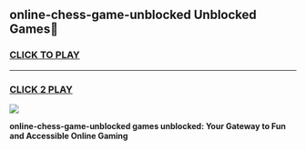 
## online-chess-game-unblocked Unblocked Games👋
<h3>
<a href="https://news.freeplayer.one?title=online-chess-game-unblocked&ref=16F">CLICK TO PLAY</a></h3>
<hr>

<h3>
<a href="https://news.freeplayer.one?title=online-chess-game-unblocked&ref=16F">CLICK 2 PLAY</a>
  
</h3>

<a href="https://news.freeplayer.one?title=online-chess-game-unblocked&ref=16F/"><img src="https://clearcache.store/games.png"></a>


**online-chess-game-unblocked games unblocked: Your Gateway to Fun and Accessible Online Gaming**
